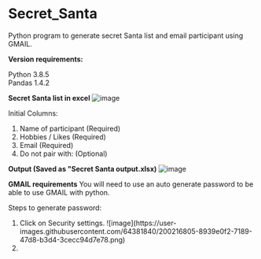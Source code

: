 # Secret_Santa
Python program to generate secret Santa list and email participant using GMAIL.

**Version requirements:**

Python 3.8.5
<br>Pandas 1.4.2
<br>

**Secret Santa list in excel**
![image](https://user-images.githubusercontent.com/64381840/200215672-14b80f49-de65-432a-a655-9466d47bc550.png)

Initial Columns:
<ol>
<li>Name of participant (Required)</li>
<li>Hobbies / Likes (Required)</li> 
<li>Email (Required)</li>
<li>Do not pair with: (Optional)</li>
</ol>


**Output (Saved as "Secret Santa output.xlsx)**
![image](https://user-images.githubusercontent.com/64381840/200216286-4e593de6-67f2-4bfb-b5de-a2926a776cab.png)


**GMAIL requirements**
You will need to use an auto generate password to be able to use GMAIL with python.

Steps to generate password:
<ol>
  <li>Click on Security settings. ![image](https://user-images.githubusercontent.com/64381840/200216805-8939e0f2-7189-47d8-b3d4-3cecc94d7e78.png)
</li>
  <li>
